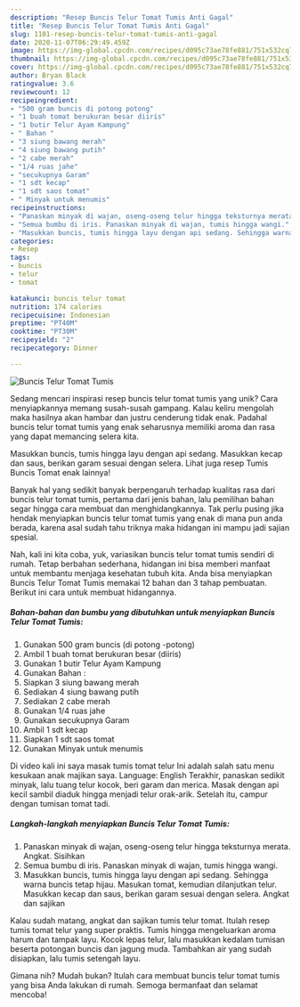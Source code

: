 ```yaml
---
description: "Resep Buncis Telur Tomat Tumis Anti Gagal"
title: "Resep Buncis Telur Tomat Tumis Anti Gagal"
slug: 1101-resep-buncis-telur-tomat-tumis-anti-gagal
date: 2020-11-07T06:29:49.459Z
image: https://img-global.cpcdn.com/recipes/d095c73ae78fe881/751x532cq70/buncis-telur-tomat-tumis-foto-resep-utama.jpg
thumbnail: https://img-global.cpcdn.com/recipes/d095c73ae78fe881/751x532cq70/buncis-telur-tomat-tumis-foto-resep-utama.jpg
cover: https://img-global.cpcdn.com/recipes/d095c73ae78fe881/751x532cq70/buncis-telur-tomat-tumis-foto-resep-utama.jpg
author: Bryan Black
ratingvalue: 3.6
reviewcount: 12
recipeingredient:
- "500 gram buncis di potong potong"
- "1 buah tomat berukuran besar diiris"
- "1 butir Telur Ayam Kampung"
- " Bahan "
- "3 siung bawang merah"
- "4 siung bawang putih"
- "2 cabe merah"
- "1/4 ruas jahe"
- "secukupnya Garam"
- "1 sdt kecap"
- "1 sdt saos tomat"
- " Minyak untuk menumis"
recipeinstructions:
- "Panaskan minyak di wajan, oseng-oseng telur hingga teksturnya merata. Angkat. Sisihkan"
- "Semua bumbu di iris. Panaskan minyak di wajan, tumis hingga wangi."
- "Masukkan buncis, tumis hingga layu dengan api sedang. Sehingga warna buncis tetap hijau. Masukan tomat, kemudian dilanjutkan telur. Masukkan kecap dan saus, berikan garam sesuai dengan selera. Angkat dan sajikan"
categories:
- Resep
tags:
- buncis
- telur
- tomat

katakunci: buncis telur tomat 
nutrition: 174 calories
recipecuisine: Indonesian
preptime: "PT40M"
cooktime: "PT30M"
recipeyield: "2"
recipecategory: Dinner

---
```



![Buncis Telur Tomat Tumis](https://img-global.cpcdn.com/recipes/d095c73ae78fe881/751x532cq70/buncis-telur-tomat-tumis-foto-resep-utama.jpg)

Sedang mencari inspirasi resep buncis telur tomat tumis yang unik? Cara menyiapkannya memang susah-susah gampang. Kalau keliru mengolah maka hasilnya akan hambar dan justru cenderung tidak enak. Padahal buncis telur tomat tumis yang enak seharusnya memiliki aroma dan rasa yang dapat memancing selera kita.

Masukkan buncis, tumis hingga layu dengan api sedang. Masukkan kecap dan saus, berikan garam sesuai dengan selera. Lihat juga resep Tumis Buncis Tomat enak lainnya!

Banyak hal yang sedikit banyak berpengaruh terhadap kualitas rasa dari buncis telur tomat tumis, pertama dari jenis bahan, lalu pemilihan bahan segar hingga cara membuat dan menghidangkannya. Tak perlu pusing jika hendak menyiapkan buncis telur tomat tumis yang enak di mana pun anda berada, karena asal sudah tahu triknya maka hidangan ini mampu jadi sajian spesial.


Nah, kali ini kita coba, yuk, variasikan buncis telur tomat tumis sendiri di rumah. Tetap berbahan sederhana, hidangan ini bisa memberi manfaat untuk membantu menjaga kesehatan tubuh kita. Anda bisa menyiapkan Buncis Telur Tomat Tumis memakai 12 bahan dan 3 tahap pembuatan. Berikut ini cara untuk membuat hidangannya.

<!--inarticleads1-->

##### Bahan-bahan dan bumbu yang dibutuhkan untuk menyiapkan Buncis Telur Tomat Tumis:

1. Gunakan 500 gram buncis (di potong -potong)
1. Ambil 1 buah tomat berukuran besar (diiris)
1. Gunakan 1 butir Telur Ayam Kampung
1. Gunakan  Bahan :
1. Siapkan 3 siung bawang merah
1. Sediakan 4 siung bawang putih
1. Sediakan 2 cabe merah
1. Gunakan 1/4 ruas jahe
1. Gunakan secukupnya Garam
1. Ambil 1 sdt kecap
1. Siapkan 1 sdt saos tomat
1. Gunakan  Minyak untuk menumis


Di video kali ini saya masak tumis tomat telur Ini adalah salah satu menu kesukaan anak majikan saya. Language: English Terakhir, panaskan sedikit minyak, lalu tuang telur kocok, beri garam dan merica. Masak dengan api kecil sambil diaduk hingga menjadi telur orak-arik. Setelah itu, campur dengan tumisan tomat tadi. 

<!--inarticleads2-->

##### Langkah-langkah menyiapkan Buncis Telur Tomat Tumis:

1. Panaskan minyak di wajan, oseng-oseng telur hingga teksturnya merata. Angkat. Sisihkan
1. Semua bumbu di iris. Panaskan minyak di wajan, tumis hingga wangi.
1. Masukkan buncis, tumis hingga layu dengan api sedang. Sehingga warna buncis tetap hijau. Masukan tomat, kemudian dilanjutkan telur. Masukkan kecap dan saus, berikan garam sesuai dengan selera. Angkat dan sajikan


Kalau sudah matang, angkat dan sajikan tumis telur tomat. Itulah resep tumis tomat telur yang super praktis. Tumis hingga mengeluarkan aroma harum dan tampak layu. Kocok lepas telur, lalu masukkan kedalam tumisan beserta potongan buncis dan jagung muda. Tambahkan air yang sudah disiapkan, lalu tumis setengah layu. 

Gimana nih? Mudah bukan? Itulah cara membuat buncis telur tomat tumis yang bisa Anda lakukan di rumah. Semoga bermanfaat dan selamat mencoba!
